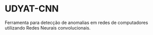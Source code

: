# UDYAT-CNN

Ferramenta para detecção de anomalias em redes de computadores utilizando Redes Neurais convolucionais.